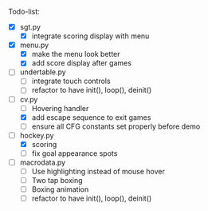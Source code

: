 Todo-list:
- [x] sgt.py
    - [x] integrate scoring display with menu
- [x] menu.py
	- [x] make the menu look better
	- [x] add score display after games
- [ ] undertable.py
	- [ ] integrate touch controls
    - [ ] refactor to have init(), loop(), deinit()
- [ ] cv.py
    - [ ] Hovering handler
    - [x] add escape sequence to exit games
    - [ ] ensure all CFG constants set properly before demo
- [ ] hockey.py
	- [x] scoring
	- [ ] fix goal appearance spots
- [ ] macrodata.py
    - [ ] Use highlighting instead of mouse hover
    - [ ] Two tap boxing
    - [ ] Boxing animation
    - [ ] refactor to have init(), loop(), deinit()
